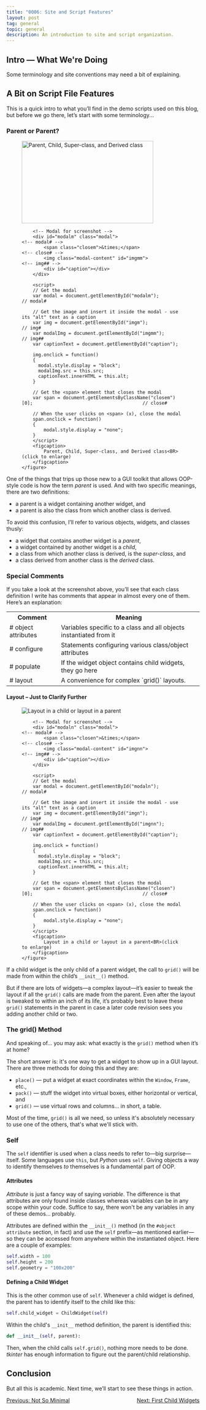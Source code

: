 ```yaml
---
title: "0006: Site and Script Features"
layout: post
tag: general
topic: general
description: An introduction to site and script organization. 
---
```


## Intro — What We're Doing

Some terminology and site conventions may need a bit of explaining.

## A Bit on Script File Features

This is a quick intro to what you’ll find in the demo scripts used on this blog, but before we go there, let’s start with some terminology...

### Parent or Parent?

<!-- LEFT SCREENSHOT m -->
<div class="inpage_diagram" borderColor="black">
	<figure class="right">
		<img id="imgm" src="/images/diagrams/post_0006/parent_or_parent.png" alt="Parent, Child, Super-class, and Derived class" style="width: 343px; height: 215px;">		<!-- img# -->
		
		<!-- Modal for screenshot -->
		<div id="modalm" class="modal">																<!-- modal# -->
			<span class="closem">&times;</span>														<!-- close# -->
			<img class="modal-content" id="imgmm">														<!-- img## -->
			<div id="caption"></div>
		</div>
		
		<script>
		// Get the modal
		var modal = document.getElementById("modalm");													// modal#
		
		// Get the image and insert it inside the modal - use its "alt" text as a caption
		var img = document.getElementById("imgm");														// img#
		var modalImg = document.getElementById("imgmm");												// img##
		var captionText = document.getElementById("caption");

		img.onclick = function()
		{
		  modal.style.display = "block";
		  modalImg.src = this.src;
		  captionText.innerHTML = this.alt;
		}
		
		// Get the <span> element that closes the modal
		var span = document.getElementsByClassName("closem")[0];										// close#
		
		// When the user clicks on <span> (x), close the modal
		span.onclick = function()
		{ 
			modal.style.display = "none";
		}
		</script>
		<figcaption>
			Parent, Child, Super-class, and Derived class<BR>(click to enlarge)
		</figcaption>
	</figure>
</div>

One of the things that trips up those new to a GUI toolkit that allows OOP-style code is how the term *parent* is used. And with two specific meanings, there are two definitions:

- a parent is a widget containing another widget, and
- a parent is also the class from which another class is derived.

To avoid this confusion, I’ll refer to various objects, widgets, and classes thusly:

- a widget that contains another widget is a *parent*,
- a widget contained by another widget is a *child*,
- a class from which another class is derived, is the *super-class*, and
- a class derived from another class is the *derived* class.

### Special Comments

If you take a look at the screenshot above, you’ll see that each class definition I write has comments that appear in almost every one of them. Here’s an explanation:

<table>
<tr>
<th>Comment</th><th>Meaning</th></tr><tr><td class="code"># object attributes</td><td class="text">Variables specific to a class and all objects instantiated from it</td></tr><tr><td class="code"># configure</td><td class="text">Statements configuring various class/object attributes</td></tr><tr><td class="code"># populate</td><td class="text">If the widget object contains child widgets, they go here</td></tr><tr><td class="code"># layout</td><td class="text" markdown="span">A convenience for complex `grid()` layouts.</td></tr></table>

#### Layout – Just to Clarify Further

<!-- LEFT SCREENSHOT n -->
<div class="inpage_diagram" borderColor="black">
	<figure class="left">
		<img id="imgn" src="/images/diagrams/post_0006/layout_clarification.png" alt="Layout in a child or layout in a parent">		<!-- img# -->
		
		<!-- Modal for screenshot -->
		<div id="modaln" class="modal">																<!-- modal# -->
			<span class="closen">&times;</span>														<!-- close# -->
			<img class="modal-content" id="imgnn">														<!-- img## -->
			<div id="caption"></div>
		</div>
		
		<script>
		// Get the modal
		var modal = document.getElementById("modaln");													// modal#
		
		// Get the image and insert it inside the modal - use its "alt" text as a caption
		var img = document.getElementById("imgn");														// img#
		var modalImg = document.getElementById("imgnn");												// img##
		var captionText = document.getElementById("caption");

		img.onclick = function()
		{
		  modal.style.display = "block";
		  modalImg.src = this.src;
		  captionText.innerHTML = this.alt;
		}
		
		// Get the <span> element that closes the modal
		var span = document.getElementsByClassName("closen")[0];										// close#
		
		// When the user clicks on <span> (x), close the modal
		span.onclick = function()
		{ 
			modal.style.display = "none";
		}
		</script>
		<figcaption>
			Layout in a child or layout in a parent<BR>(click to enlarge)
		</figcaption>
	</figure>
</div>


If a child widget is the only child of a parent widget, the call to `grid()` will be made from within the child’s `__init__()` method.

But if there are lots of widgets—a complex layout—it’s easier to tweak the layout if all the `grid()` calls are made from the parent. Even after the layout is tweaked to within an inch of its life, it’s probably best to leave these `grid()` statements in the parent in case a later code revision sees you adding another child or two.

### The grid() Method

And speaking of... you may ask: what exactly is the `grid()` method when it’s at home?

The short answer is: it's one way to get a widget to show up in a GUI layout. There are three methods for doing this and they are:

- `place()` — put a widget at exact coordinates within the `Window`, `Frame`, etc.,
- `pack()` — stuff the widget into virtual boxes, either horizontal or vertical, and
- `grid()` — use virtual rows and columns... in short, a table.

Most of the time, `grid()` is all we need, so unless it's absolutely necessary to use one of the others, that's what we'll stick with.

### Self

The `self` identifier is used when a class needs to refer to—big surprise—itself. Some languages use `this`, but *Python* uses `self`. Giving objects a way to identify themselves *to* themselves is a fundamental part of OOP.

#### Attributes

*Attribute* is just a fancy way of saying *variable*. The difference is that attributes are only found inside classes whereas variables can be in any scope within your code. Suffice to say, there won't be any variables in any of these demos... probably.

Attributes are defined within the `__init__()` method (in the `#object attribute` section, in fact) and use the `self` prefix—as mentioned earlier—so they can be accessed from anywhere within the instantiated object. Here are a couple of examples:

```python
self.width = 100
self.height = 200
self.geometry = "100x200"
```

#### Defining a Child Widget

This is the other common use of `self`. Whenever a child widget is defined, the parent has to identify itself to the child like this:

```python
self.child_widget = ChildWidget(self)
```

Within the child's `__init__` method definition, the parent is identified this:

```python
def __init__(self, parent):
```

Then, when the child calls `self.grid()`, nothing more needs to be done. *tkinter* has enough information to figure out the parent/child relationship.

## Conclusion

But all this is academic. Next time, we’ll start to see these things in action.


<div class="blog-nav">
	<div style="float: left;">
		<a href="{{ site.baseurl }}/2021/09/03/0005-not-so-minimal.html">Previous: Not So Minimal</a>
	</div>
	<div style="float: right;">
		<a href="{{ site.baseurl }}/2021/09/17/0007-first-child-widgets.html">Next: First Child Widgets</a>
	</div>
</div>

